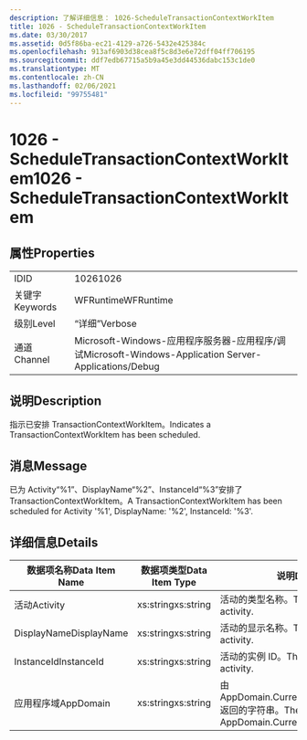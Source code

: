```yaml
---
description: 了解详细信息： 1026-ScheduleTransactionContextWorkItem
title: 1026 - ScheduleTransactionContextWorkItem
ms.date: 03/30/2017
ms.assetid: 0d5f86ba-ec21-4129-a726-5432e425384c
ms.openlocfilehash: 913af6903d38cea8f5c8d3e6e72dff04ff706195
ms.sourcegitcommit: ddf7edb67715a5b9a45e3dd44536dabc153c1de0
ms.translationtype: MT
ms.contentlocale: zh-CN
ms.lasthandoff: 02/06/2021
ms.locfileid: "99755481"
---
```

# <a name="1026---scheduletransactioncontextworkitem"></a><span data-ttu-id="cb1aa-103">1026 - ScheduleTransactionContextWorkItem</span><span class="sxs-lookup"><span data-stu-id="cb1aa-103">1026 - ScheduleTransactionContextWorkItem</span></span>

## <a name="properties"></a><span data-ttu-id="cb1aa-104">属性</span><span class="sxs-lookup"><span data-stu-id="cb1aa-104">Properties</span></span>  
  
|||  
|-|-|  
|<span data-ttu-id="cb1aa-105">ID</span><span class="sxs-lookup"><span data-stu-id="cb1aa-105">ID</span></span>|<span data-ttu-id="cb1aa-106">1026</span><span class="sxs-lookup"><span data-stu-id="cb1aa-106">1026</span></span>|  
|<span data-ttu-id="cb1aa-107">关键字</span><span class="sxs-lookup"><span data-stu-id="cb1aa-107">Keywords</span></span>|<span data-ttu-id="cb1aa-108">WFRuntime</span><span class="sxs-lookup"><span data-stu-id="cb1aa-108">WFRuntime</span></span>|  
|<span data-ttu-id="cb1aa-109">级别</span><span class="sxs-lookup"><span data-stu-id="cb1aa-109">Level</span></span>|<span data-ttu-id="cb1aa-110">“详细”</span><span class="sxs-lookup"><span data-stu-id="cb1aa-110">Verbose</span></span>|  
|<span data-ttu-id="cb1aa-111">通道</span><span class="sxs-lookup"><span data-stu-id="cb1aa-111">Channel</span></span>|<span data-ttu-id="cb1aa-112">Microsoft-Windows-应用程序服务器-应用程序/调试</span><span class="sxs-lookup"><span data-stu-id="cb1aa-112">Microsoft-Windows-Application Server-Applications/Debug</span></span>|  
  
## <a name="description"></a><span data-ttu-id="cb1aa-113">说明</span><span class="sxs-lookup"><span data-stu-id="cb1aa-113">Description</span></span>  

 <span data-ttu-id="cb1aa-114">指示已安排 TransactionContextWorkItem。</span><span class="sxs-lookup"><span data-stu-id="cb1aa-114">Indicates a TransactionContextWorkItem has been scheduled.</span></span>  
  
## <a name="message"></a><span data-ttu-id="cb1aa-115">消息</span><span class="sxs-lookup"><span data-stu-id="cb1aa-115">Message</span></span>  

 <span data-ttu-id="cb1aa-116">已为 Activity“%1”、DisplayName“%2”、InstanceId“%3”安排了 TransactionContextWorkItem。</span><span class="sxs-lookup"><span data-stu-id="cb1aa-116">A TransactionContextWorkItem has been scheduled for Activity '%1', DisplayName: '%2', InstanceId: '%3'.</span></span>  
  
## <a name="details"></a><span data-ttu-id="cb1aa-117">详细信息</span><span class="sxs-lookup"><span data-stu-id="cb1aa-117">Details</span></span>  
  
|<span data-ttu-id="cb1aa-118">数据项名称</span><span class="sxs-lookup"><span data-stu-id="cb1aa-118">Data Item Name</span></span>|<span data-ttu-id="cb1aa-119">数据项类型</span><span class="sxs-lookup"><span data-stu-id="cb1aa-119">Data Item Type</span></span>|<span data-ttu-id="cb1aa-120">说明</span><span class="sxs-lookup"><span data-stu-id="cb1aa-120">Description</span></span>|  
|--------------------|--------------------|-----------------|  
|<span data-ttu-id="cb1aa-121">活动</span><span class="sxs-lookup"><span data-stu-id="cb1aa-121">Activity</span></span>|<span data-ttu-id="cb1aa-122">xs:string</span><span class="sxs-lookup"><span data-stu-id="cb1aa-122">xs:string</span></span>|<span data-ttu-id="cb1aa-123">活动的类型名称。</span><span class="sxs-lookup"><span data-stu-id="cb1aa-123">The type name of the activity.</span></span>|  
|<span data-ttu-id="cb1aa-124">DisplayName</span><span class="sxs-lookup"><span data-stu-id="cb1aa-124">DisplayName</span></span>|<span data-ttu-id="cb1aa-125">xs:string</span><span class="sxs-lookup"><span data-stu-id="cb1aa-125">xs:string</span></span>|<span data-ttu-id="cb1aa-126">活动的显示名称。</span><span class="sxs-lookup"><span data-stu-id="cb1aa-126">The display name of the activity.</span></span>|  
|<span data-ttu-id="cb1aa-127">InstanceId</span><span class="sxs-lookup"><span data-stu-id="cb1aa-127">InstanceId</span></span>|<span data-ttu-id="cb1aa-128">xs:string</span><span class="sxs-lookup"><span data-stu-id="cb1aa-128">xs:string</span></span>|<span data-ttu-id="cb1aa-129">活动的实例 ID。</span><span class="sxs-lookup"><span data-stu-id="cb1aa-129">The instance id of the activity.</span></span>|  
|<span data-ttu-id="cb1aa-130">应用程序域</span><span class="sxs-lookup"><span data-stu-id="cb1aa-130">AppDomain</span></span>|<span data-ttu-id="cb1aa-131">xs:string</span><span class="sxs-lookup"><span data-stu-id="cb1aa-131">xs:string</span></span>|<span data-ttu-id="cb1aa-132">由 AppDomain.CurrentDomain.FriendlyName 返回的字符串。</span><span class="sxs-lookup"><span data-stu-id="cb1aa-132">The string returned by AppDomain.CurrentDomain.FriendlyName.</span></span>|
